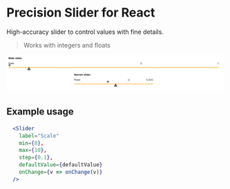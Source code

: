 # Precision Slider for React

High-accuracy slider to control values with fine details.

> Works with integers and floats

![Simple preview](https://raw.githubusercontent.com/Hellenic/react-precision-slider/master/slider.png "Precision slider")

## Example usage

```jsx
  <Slider
    label="Scale"
    min={0},
    max={10},
    step={0.1},
    defaultValue={defaultValue}
    onChange={v => onChange(v)}
  />
```
